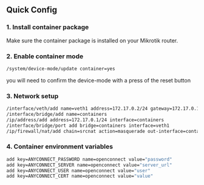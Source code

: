 
## Quick Config

### 1. Install container package

Make sure the container package is installed on your Mikrotik router.

### 2. Enable container mode
```bash
/system/device-mode/update container=yes
```
you will need to confirm the device-mode with a press of the reset button

### 3. Network setup
```bash
/interface/veth/add name=veth1 address=172.17.0.2/24 gateway=172.17.0.1
/interface/bridge/add name=containers
/ip/address/add address=172.17.0.1/24 interface=containers
/interface/bridge/port add bridge=containers interface=veth1
/ip/firewall/nat/add chain=srcnat action=masquerade out-interface=containers
```

### 4.  Container environment variables
```bash
add key=ANYCONNECT_PASSWORD name=openconnect value="password"
add key=ANYCONNECT_SERVER name=openconnect value="server_url"
add key=ANYCONNECT_USER name=openconnect value="user"
add key=ANYCONNECT_CERT name=openconnect value="value" 
